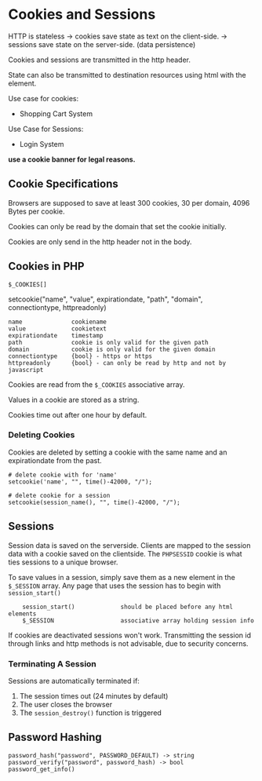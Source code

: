 # Cookies and Sessions
HTTP is stateless
-> cookies save state as text on the client-side.
-> sessions save state on the server-side.
(data persistence)

Cookies and sessions are transmitted in the http header.

State can also be transmitted to destination resources using html with the <intput type="hidden"> element.

Use case for cookies:
- Shopping Cart System

Use Case for Sessions:
- Login System


**use a cookie banner for legal reasons.**

## Cookie Specifications
Browsers are supposed to save at least 300 cookies, 30 per domain, 4096 Bytes per cookie.

Cookies can only be read by the domain that set the cookie initially.

Cookies are only send in the http header not in the body.

## Cookies in PHP

    $_COOKIES[]

setcookie("name", "value", expirationdate, "path", "domain", connectiontype, httpreadonly)

    name              cookiename
    value             cookietext
    expirationdate    timestamp
    path              cookie is only valid for the given path
    domain            cookie is only valid for the given domain
    connectiontype    {bool} - https or https
    httpreadonly      {bool} - can only be read by http and not by javascript


Cookies are read from the `$_COOKIES` associative array.

Values in a cookie are stored as a string.

Cookies time out after one hour by default.

### Deleting Cookies
Cookies are deleted by setting a cookie with the same name and an expirationdate
from the past.

    # delete cookie with for 'name'
    setcookie('name', "", time()-42000, "/");

    # delete cookie for a session
    setcookie(session_name(), "", time()-42000, "/");

## Sessions
Session data is saved on the serverside. Clients are mapped to the session data
with a cookie saved on the clientside. The `PHPSESSID` cookie is what ties
sessions to a unique browser.

To save values in a session, simply save them as a new element in the
`$_SESSION` array.
Any page that uses the session has to begin with `session_start()`

```
    session_start()             should be placed before any html elements
    $_SESSION                   associative array holding session info
```

If cookies are deactivated sessions won't work.
Transmitting the session id through links and http methods is not advisable,
due to security concerns.

### Terminating A Session
Sessions are automatically terminated if:
1. The session times out (24 minutes by default)
2. The user closes the browser
3. The `session_destroy()` function is triggered

## Password Hashing

	password_hash("password", PASSWORD_DEFAULT) -> string
	password_verify("password", password_hash) -> bool
	password_get_info()

